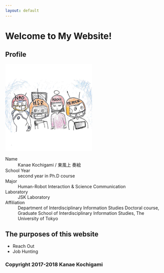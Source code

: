 ```yaml
---
layout: default
---
```


# Welcome to My Website!

## Profile
![](figure/profile.png)
<dl>
<dt>Name</dt>
<dd>Kanae Kochigami / 東風上 奏絵</dd>
<dt>School Year</dt>
<dd>second year in Ph.D course</dd>
<dt>Major</dt>
<dd>Human-Robot Interaction & Science Communication</dd>
<dt>Laboratory</dt>
<dd>JSK Laboratory</dd>
<dt>Affiliation</dt>
<dd>Department of Interdisciplinary Information Studies Doctoral course, 
Graduate School of Interdisciplinary Information Studies, 
The University of Tokyo</dd>
</dl>

## The purposes of this website
- Reach Out
- Job Hunting

### Copyright 2017-2018 Kanae Kochigami
